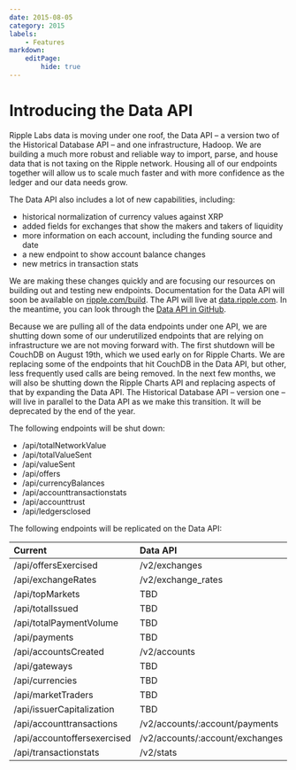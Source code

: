 ```yaml
---
date: 2015-08-05
category: 2015
labels:
    - Features
markdown:
    editPage:
        hide: true
---
```

# Introducing the Data API

Ripple Labs data is moving under one roof, the Data API – a version two of the Historical Database API – and one infrastructure, Hadoop. We are building a much more robust and reliable way to import, parse, and house data that is not taxing on the Ripple network. Housing all of our endpoints together will allow us to scale much faster and with more confidence as the ledger and our data needs grow.

The Data API also includes a lot of new capabilities, including:

-   historical normalization of currency values against XRP
-   added fields for exchanges that show the makers and takers of liquidity
-   more information on each account, including the funding source and date
-   a new endpoint to show account balance changes
-   new metrics in transaction stats

We are making these changes quickly and are focusing our resources on building out and testing new endpoints. Documentation for the Data API will soon be available on [ripple.com/build](http://ripple.com/build). The API will live at [data.ripple.com](http://data.ripple.com). In the meantime, you can look through the [Data API in GitHub](https://github.com/ripple/rippled-historical-database/blob/develop/README.md).

Because we are pulling all of the data endpoints under one API, we are shutting down some of our underutilized endpoints that are relying on infrastructure we are not moving forward with. The first shutdown will be CouchDB on August 19th, which we used early on for Ripple Charts. We are replacing some of the endpoints that hit CouchDB in the Data API, but other, less frequently used calls are being removed. In the next few months, we will also be shutting down the Ripple Charts API and replacing aspects of that by expanding the Data API. The Historical Database API – version one – will live in parallel to the Data API as we make this transition. It will be deprecated by the end of the year.

The following endpoints will be shut down:

- /api/totalNetworkValue       
- /api/totalValueSent          
- /api/valueSent               
- /api/offers                  
- /api/currencyBalances        
- /api/accounttransactionstats
- /api/accounttrust            
- /api/ledgersclosed           


The following endpoints will be replicated on the Data API:

| Current                     | Data API                        |
|:----------------------------|:--------------------------------|
| /api/offersExercised        | /v2/exchanges                   |
| /api/exchangeRates          | /v2/exchange_rates              |
| /api/topMarkets             | TBD                             |
| /api/totalIssued            | TBD                             |
| /api/totalPaymentVolume     | TBD                             |
| /api/payments               | TBD                             |
| /api/accountsCreated        | /v2/accounts                    |
| /api/gateways               | TBD                             |
| /api/currencies             | TBD                             |
| /api/marketTraders          | TBD                             |
| /api/issuerCapitalization   | TBD                             |
| /api/accounttransactions    | /v2/accounts/:account/payments  |
| /api/accountoffersexercised | /v2/accounts/:account/exchanges |
| /api/transactionstats       | /v2/stats                       |
